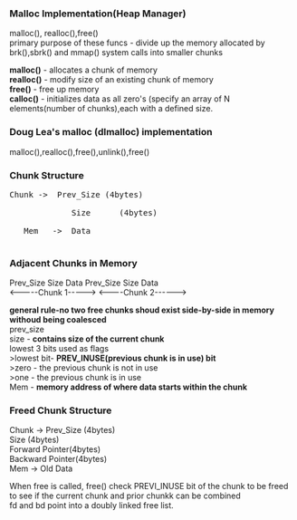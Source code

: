 ### Malloc Implementation(Heap Manager)
<p> malloc(), realloc(),free() <br>
primary purpose of these funcs - divide up the memory allocated by brk(),sbrk() and mmap() system calls into smaller chunks <br>
 
**malloc()** - allocates a chunk of memory <br>
**realloc()** - modify size of an existing chunk of memory <br>
**free()** - free up memory <br>
**calloc()** - initializes data as all zero's (specify an array of N elements(number of chunks),each with a defined size. 
</p>

### Doug Lea's malloc (dlmalloc) implementation 
malloc(),realloc(),free(),unlink(),free() <br> 
 
### Chunk Structure  
<pre>Chunk ->  Prev_Size (4bytes)  <br>
             Size      (4bytes)  <br>
   Mem   ->  Data                <br>
</pre>

### Adjacent Chunks in Memory 
Prev_Size Size Data Prev_Size Size Data <br>
<-----Chunk 1-----> <----Chunk 2------> <br>

**general rule-no two free chunks shoud exist side-by-side in memory withoud being coalesced** <br>
prev_size <br>
size - **contains size of the current chunk** <br>
        lowest 3 bits used as flags <br> 
        >lowest bit- **PREV_INUSE(previous chunk is in use) bit** <br>
        >zero - the previous chunk is not in use <br>
        >one - the previous chunk is in use <br> 
 Mem - **memory address of where data starts within the chunk**  <br>


### Freed Chunk Structure
<p>Chunk ->  Prev_Size (4bytes)  <br>
             Size      (4bytes)  <br>
             Forward Pointer(4bytes) <br>
             Backward Pointer(4bytes) <br>
   Mem   ->  Old Data                <br>
</p>
 When free is called, free() check PREVI_INUSE bit of the chunk to be freed to see if the current chunk and prior chunkk can be combined<br>
 fd and bd point into a doubly linked free list. 
 









